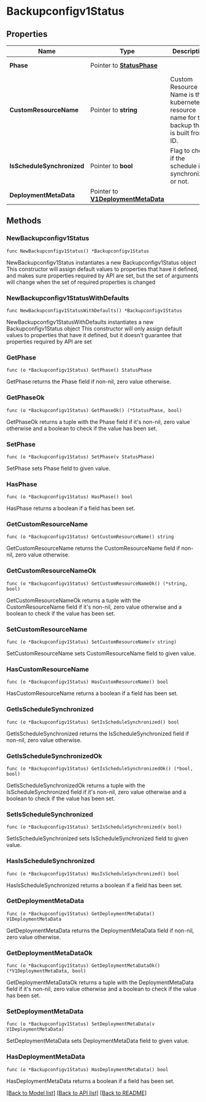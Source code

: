 # Backupconfigv1Status

## Properties

Name | Type | Description | Notes
------------ | ------------- | ------------- | -------------
**Phase** | Pointer to [**StatusPhase**](StatusPhase.md) |  | [optional] [default to STATUSPHASE_PHASE_UNSPECIFIED]
**CustomResourceName** | Pointer to **string** | Custom Resource Name is the kubernetes resource name for the backup that is built from ID. | [optional] 
**IsScheduleSynchronized** | Pointer to **bool** | Flag to check if the schedule is synchronized or not. | [optional] 
**DeploymentMetaData** | Pointer to [**V1DeploymentMetaData**](V1DeploymentMetaData.md) |  | [optional] 

## Methods

### NewBackupconfigv1Status

`func NewBackupconfigv1Status() *Backupconfigv1Status`

NewBackupconfigv1Status instantiates a new Backupconfigv1Status object
This constructor will assign default values to properties that have it defined,
and makes sure properties required by API are set, but the set of arguments
will change when the set of required properties is changed

### NewBackupconfigv1StatusWithDefaults

`func NewBackupconfigv1StatusWithDefaults() *Backupconfigv1Status`

NewBackupconfigv1StatusWithDefaults instantiates a new Backupconfigv1Status object
This constructor will only assign default values to properties that have it defined,
but it doesn't guarantee that properties required by API are set

### GetPhase

`func (o *Backupconfigv1Status) GetPhase() StatusPhase`

GetPhase returns the Phase field if non-nil, zero value otherwise.

### GetPhaseOk

`func (o *Backupconfigv1Status) GetPhaseOk() (*StatusPhase, bool)`

GetPhaseOk returns a tuple with the Phase field if it's non-nil, zero value otherwise
and a boolean to check if the value has been set.

### SetPhase

`func (o *Backupconfigv1Status) SetPhase(v StatusPhase)`

SetPhase sets Phase field to given value.

### HasPhase

`func (o *Backupconfigv1Status) HasPhase() bool`

HasPhase returns a boolean if a field has been set.

### GetCustomResourceName

`func (o *Backupconfigv1Status) GetCustomResourceName() string`

GetCustomResourceName returns the CustomResourceName field if non-nil, zero value otherwise.

### GetCustomResourceNameOk

`func (o *Backupconfigv1Status) GetCustomResourceNameOk() (*string, bool)`

GetCustomResourceNameOk returns a tuple with the CustomResourceName field if it's non-nil, zero value otherwise
and a boolean to check if the value has been set.

### SetCustomResourceName

`func (o *Backupconfigv1Status) SetCustomResourceName(v string)`

SetCustomResourceName sets CustomResourceName field to given value.

### HasCustomResourceName

`func (o *Backupconfigv1Status) HasCustomResourceName() bool`

HasCustomResourceName returns a boolean if a field has been set.

### GetIsScheduleSynchronized

`func (o *Backupconfigv1Status) GetIsScheduleSynchronized() bool`

GetIsScheduleSynchronized returns the IsScheduleSynchronized field if non-nil, zero value otherwise.

### GetIsScheduleSynchronizedOk

`func (o *Backupconfigv1Status) GetIsScheduleSynchronizedOk() (*bool, bool)`

GetIsScheduleSynchronizedOk returns a tuple with the IsScheduleSynchronized field if it's non-nil, zero value otherwise
and a boolean to check if the value has been set.

### SetIsScheduleSynchronized

`func (o *Backupconfigv1Status) SetIsScheduleSynchronized(v bool)`

SetIsScheduleSynchronized sets IsScheduleSynchronized field to given value.

### HasIsScheduleSynchronized

`func (o *Backupconfigv1Status) HasIsScheduleSynchronized() bool`

HasIsScheduleSynchronized returns a boolean if a field has been set.

### GetDeploymentMetaData

`func (o *Backupconfigv1Status) GetDeploymentMetaData() V1DeploymentMetaData`

GetDeploymentMetaData returns the DeploymentMetaData field if non-nil, zero value otherwise.

### GetDeploymentMetaDataOk

`func (o *Backupconfigv1Status) GetDeploymentMetaDataOk() (*V1DeploymentMetaData, bool)`

GetDeploymentMetaDataOk returns a tuple with the DeploymentMetaData field if it's non-nil, zero value otherwise
and a boolean to check if the value has been set.

### SetDeploymentMetaData

`func (o *Backupconfigv1Status) SetDeploymentMetaData(v V1DeploymentMetaData)`

SetDeploymentMetaData sets DeploymentMetaData field to given value.

### HasDeploymentMetaData

`func (o *Backupconfigv1Status) HasDeploymentMetaData() bool`

HasDeploymentMetaData returns a boolean if a field has been set.


[[Back to Model list]](../README.md#documentation-for-models) [[Back to API list]](../README.md#documentation-for-api-endpoints) [[Back to README]](../README.md)


